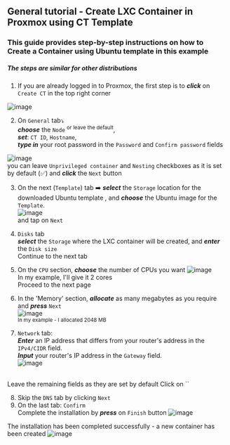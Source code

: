 ## General tutorial - Create LXC Container in Proxmox using CT Template
### This guide provides step-by-step instructions on how to Create a Container using Ubuntu template in this example

##### The steps are similar for other distributions

1. If you are already logged in to Proxmox, the first step is to ***click*** on `Create CT` in the top right corner

![image](https://github.com/wlodarczakm/ProxmoxSoftwareTestingLab/assets/120977639/6ee54306-eb02-480f-90a1-981d77bf398d)

2.  On `General` tab⤵️<br>
***choose*** the `Node` <sup> or leave the default</sup>, <br>
***set***: `CT ID`, `Hostname`,<br>
***type in*** your root password in the `Password` and `Confirm password` fields

![image](https://github.com/wlodarczakm/ProxmoxSoftwareTestingLab/assets/120977639/00e2ac21-3a07-4e21-8850-f4cbf52411c9)<br>
you can leave `Unprivileged container` and `Nesting` checkboxes as it is set by default (✅) and ***click*** the `Next` button

3.  On the next (`Template`) tab ➡️ ***select*** the `Storage` location for the downloaded Ubuntu template , and ***choose*** the Ubuntu image for the `Template`.<br>
![image](https://github.com/wlodarczakm/ProxmoxSoftwareTestingLab/assets/120977639/433457e6-6e6c-4ee5-a4fc-8c85abc59334)<br>
and tap on `Next`

4.  `Disks` tab<br>
***select*** the `Storage` where the LXC container will be created, and ***enter*** the `Disk size`<br>
Continue to the next tab

5.  On the `CPU` section, ***choose*** the number of CPUs you want
![image](https://github.com/wlodarczakm/ProxmoxSoftwareTestingLab/assets/120977639/b29c1847-f8d5-48e6-95d4-131dcdde7e5c)<br>
In my example, I'll give it 2 cores<br>
Proceed to the next page

6.  In the 'Memory' section, ***allocate*** as many megabytes as you require and ***press*** `Next`<br>
![image](https://github.com/wlodarczakm/ProxmoxSoftwareTestingLab/assets/120977639/6c55ea30-c415-4292-96e5-32a41d7651c6)<br>
<sup>In my example - I allocated 2048 MB</sup>


7.   `Network` tab:<br>
***Enter*** an IP address that differs from your router's address in the `IPv4/CIDR` field.<br>
***Input*** your router's IP address in the `Gateway` field.<br>
![image](https://github.com/wlodarczakm/ProxmoxSoftwareTestingLab/assets/120977639/2b348125-cf88-4e8a-b2f1-a46546523ebd)
<br>
Leave the remaining fields as they are set by default
Click on ``

8.  Skip the `DNS` tab by clicking `Next`
9.  On the last tab: `Confirm`<br>
Complete the installation by ***press*** on `Finish` button
![image](https://github.com/wlodarczakm/ProxmoxSoftwareTestingLab/assets/120977639/16f0ff0e-4dba-4d54-aaf9-d1792c57833c)

The installation has been completed successfully - a new  container has been created
![image](https://github.com/wlodarczakm/ProxmoxSoftwareTestingLab/assets/120977639/2bf8aff2-85f3-4039-b506-5b81bb2a588a)
